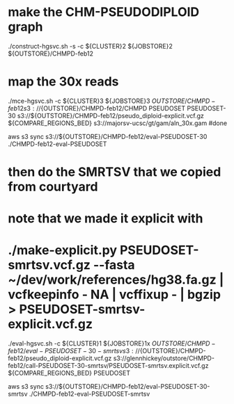 
# make the CHM-PSEUDODIPLOID graph
./construct-hgsvc.sh -s -c ${CLUSTER}2 ${JOBSTORE}2 ${OUTSTORE}/CHMPD-feb12

# map the 30x reads

./mce-hgsvc.sh -c ${CLUSTER}3 ${JOBSTORE}3 ${OUTSTORE}/CHMPD-feb12 s3://${OUTSTORE}/CHMPD-feb12/CHMPD PSEUDOSET PSEUDOSET-30 s3://${OUTSTORE}/CHMPD-feb12/pseudo_diploid-explicit.vcf.gz ${COMPARE_REGIONS_BED} s3://majorsv-ucsc/gt/gam/aln_30x.gam
#done

aws s3 sync s3://${OUTSTORE}/CHMPD-feb12/eval-PSEUDOSET-30 ./CHMPD-feb12-eval-PSEUDOSET


# then do the SMRTSV that we copied from courtyard
# note that we made it explicit with
# ./make-explicit.py PSEUDOSET-smrtsv.vcf.gz --fasta ~/dev/work/references/hg38.fa.gz  | vcfkeepinfo - NA | vcffixup - | bgzip > PSEUDOSET-smrtsv-explicit.vcf.gz

./eval-hgsvc.sh -c ${CLUSTER}1 ${JOBSTORE}1x ${OUTSTORE}/CHMPD-feb12/eval-PSEUDOSET-30-smrtsv s3://${OUTSTORE}/CHMPD-feb12/pseudo_diploid-explicit.vcf.gz  s3://glennhickey/outstore/CHMPD-feb12/call-PSEUDOSET-30-smrtsv/PSEUDOSET-smrtsv.explicit.vcf.gz ${COMPARE_REGIONS_BED} PSEUDOSET

aws s3 sync s3://${OUTSTORE}/CHMPD-feb12/eval-PSEUDOSET-30-smrtsv ./CHMPD-feb12-eval-PSEUDOSET-smrtsv



